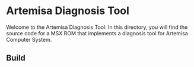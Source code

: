 # Artemisa Diagnosis Tool

Welcome to the Artemisa Diagnosis Tool. In this directory, you will find the source code for a MSX ROM that implements a diagnosis tool for Artemisa Computer System.

## Build

